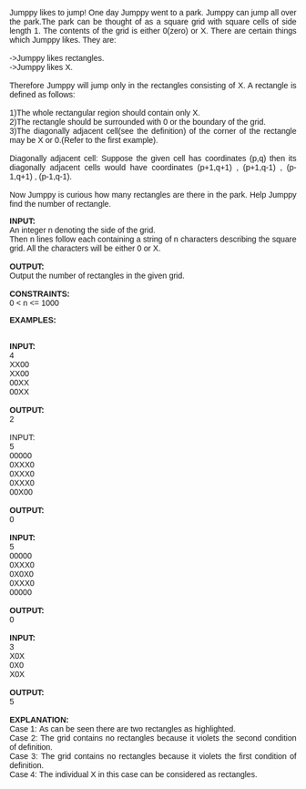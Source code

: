 <pre style="text-align: justify;"><p style="white-space: normal;"><span style="font-family: arial, helvetica, sans-serif;">Jumppy likes to jump! One day Jumppy went to a park. Jumppy can jump all over the park.The park can be thought of as a square grid with square cells of side length 1. The contents of the grid is either 0(zero) or X. There are certain things which Jumppy likes. They are:<br><br>-&gt;Jumppy likes rectangles.<br>-&gt;Jumppy likes X.<br><br>Therefore Jumppy will jump only in the rectangles consisting of X. A rectangle is defined as follows:<br><br>1)The whole rectangular region should contain only&nbsp;X.<br>2)The rectangle should be surrounded with&nbsp;0&nbsp;or the boundary of the grid.<br>3)The diagonally adjacent cell(see the definition) of the corner of the rectangle may be&nbsp;X&nbsp;or&nbsp;0.(Refer to the first example).<br><br>Diagonally adjacent cell: Suppose the given cell has coordinates (p,q) then its diagonally adjacent cells would have coordinates (p+1,q+1) , (p+1,q-1) , (p-1,q+1) , (p-1,q-1).<br><br>Now Jumppy is curious how many rectangles are there in the park. Help Jumppy find the number of rectangle.</span></p><p style="white-space: normal;"><span style="font-family: arial, helvetica, sans-serif;"><strong>INPUT:</strong><br>An integer&nbsp;n&nbsp;denoting the side of the grid.<br>Then n lines follow each containing a string of n characters describing the square grid. All the characters will be either 0 or X.<br><br><strong>OUTPUT:</strong><br>Output the number of rectangles in the given grid.<br><br><strong>CONSTRAINTS:</strong><br>0 &lt; n &lt;= 1000</span></p><p style="white-space: normal;"><strong><span style="font-family: arial, helvetica, sans-serif;">EXAMPLES:</span></strong></p><p style="white-space: normal;"><span style="font-family: arial, helvetica, sans-serif;"><br><strong>INPUT:</strong><br>4<br>XX00<br>XX00<br>00XX<br>00XX<br><br><strong>OUTPUT:&nbsp;</strong><br>2<br><br>INPUT:<br>5<br>00000<br>0XXX0<br>0XXX0<br>0XXX0<br>00X00<br><br><strong>OUTPUT:</strong>&nbsp;<br>0<br><br><strong>INPUT:</strong><br>5<br>00000<br>0XXX0<br>0X0X0<br>0XXX0<br>00000<br><br><strong>OUTPUT:</strong><br>0<br><br><strong>INPUT:</strong><br>3<br>X0X<br>0X0<br>X0X<br><br><strong>OUTPUT:&nbsp;</strong><br>5<br><br><strong>EXPLANATION:&nbsp;</strong><br>Case 1:&nbsp;As can be seen there are two rectangles as highlighted.<br>Case 2:&nbsp;The grid contains no rectangles because it violets the second condition of definition.<br>Case 3:&nbsp;The grid contains no rectangles because it violets the first condition of definition.<br>Case 4:&nbsp;The individual X in this case can be considered as rectangles.</span></p>
</pre>